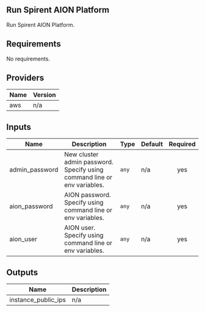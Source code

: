 ## Run Spirent AION Platform

Run Spirent AION Platform.


<!-- BEGINNING OF PRE-COMMIT-TERRAFORM DOCS HOOK -->
## Requirements

No requirements.

## Providers

| Name | Version |
|------|---------|
| aws | n/a |

## Inputs

| Name | Description | Type | Default | Required |
|------|-------------|------|---------|:--------:|
| admin\_password | New cluster admin password. Specify using command line or env variables. | `any` | n/a | yes |
| aion\_password | AION password. Specify using command line or env variables. | `any` | n/a | yes |
| aion\_user | AION user. Specify using command line or env variables. | `any` | n/a | yes |

## Outputs

| Name | Description |
|------|-------------|
| instance\_public\_ips | n/a |

<!-- END OF PRE-COMMIT-TERRAFORM DOCS HOOK -->
